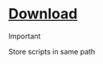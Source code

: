 # [Download](https://github.com/Bt08s/PYAutmation/archive/refs/heads/main.zip)

> [!IMPORTANT]
> Store scripts in same path
